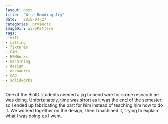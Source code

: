 ```yaml
---
layout: post
title:  "Wire Bending Jig"
date:   2015-04-27
categories: projects
imageDir: wirePattern
tags:
- mill
- milling
- fixtures
- CAM
- HSMWorks
- machining
- design
- mechanics
- CAD
- solidworks
---
```

One of the BioID students needed a jig to bend wire for some research he was doing. Unfortunately, time was short as it was the end of the semester; so I ended up fabricating the part for him instead of teaching him how to do it. We worked together on the design, then I machined it, trying to explain what I was doing as I went.
